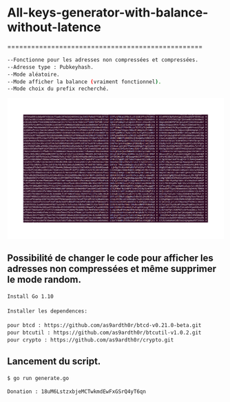 # All-keys-generator-with-balance-without-latence
=================================================

```bash
--Fonctionne pour les adresses non compressées et compressées. 
--Adresse type : Pubkeyhash.
--Mode aléatoire.
--Mode afficher la balance (vraiment fonctionnel).
--Mode choix du prefix recherché.
```

![ezcv logo](https://raw.githubusercontent.com/as9ardth0r/All-keys-generator-with-balance-without-latence/main/generate.png)


## Possibilité de changer le code pour afficher les adresses non compressées et même supprimer le mode random.
```bash
Install Go 1.10

Installer les dependences:

pour btcd : https://github.com/as9ardth0r/btcd-v0.21.0-beta.git
pour btcutil : https://github.com/as9ardth0r/btcutil-v1.0.2.git
pour crypto : https://github.com/as9ardth0r/crypto.git
```
## Lancement du script.
```bash
$ go run generate.go
```
 ```bash
Donation : 18uM6LstzxbjeMCTwkmdEwFxGSrQ4yT6qn
 ```
